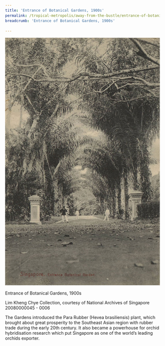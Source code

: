 ```yaml
---
title: 'Entrance of Botanical Gardens, 1900s'
permalink: /tropical-metropolis/away-from-the-bustle/entrance-of-botanical-gardens-1900s/
breadcrumb: 'Entrance of Botanical Gardens, 1900s'

---
```



![Entrance of Botanical Gardens, 1900s](/images/sub3-4-entrance-botanical-garden.jpg)
<div class="custom-caption">
<div><p>Entrance of Botanical Gardens, 1900s</p></div>
<div>Lim Kheng Chye Collection, courtesy of National Archives of Singapore</div>
<div>20080000045 - 0006</div>
</div>

The Gardens introduced the Para Rubber (Hevea brasiliensis) plant, which brought about great prosperity to the Southeast Asian region with rubber trade during the early 20th century. It also became a powerhouse for orchid hybridisation research which put Singapore as one of the world’s leading orchids exporter.


